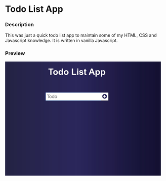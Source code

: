 # Todo List App

### Description
This was just a quick todo list app to maintain some of my HTML, CSS and Javascript knowledge. It is written in vanilla Javascript.

### Preview
![gif preview of todo app](./preview.gif)